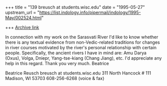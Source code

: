 +++
title = "139 breusch at students.wisc.edu"
date = "1995-05-27"
upstream_url = "https://list.indology.info/pipermail/indology/1995-May/002524.html"

+++
[Archive link](https://list.indology.info/pipermail/indology/1995-May/002524.html)

In connection with my work on the Sarasvati River I'd like to know whether
there is any textual evidence from non-Vedic-related traditions for changes
in river courses motivated by the river's personal relationship with
certain people. Specifically, the ancient rivers I have in mind are: Amu
Darya (Oxus), Volga, Dniepr, Yang-tse-kiang (Chang Jiang), etc.
I'd appreciate any help in this regard.
Thank you very much.
Beatrice


Beatrice Reusch
breusch at students.wisc.edu
311 North Hancock # 111
Madison, WI 53703
608-256-6268 (voice & fax)







